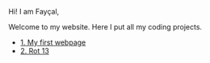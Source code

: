 Hi! I am Fayçal,

Welcome to my website. Here I put all my coding projects.

- [1. My first webpage](/my-first-webpage/)
- [2. Rot 13](/fayssal-rotate-13)
